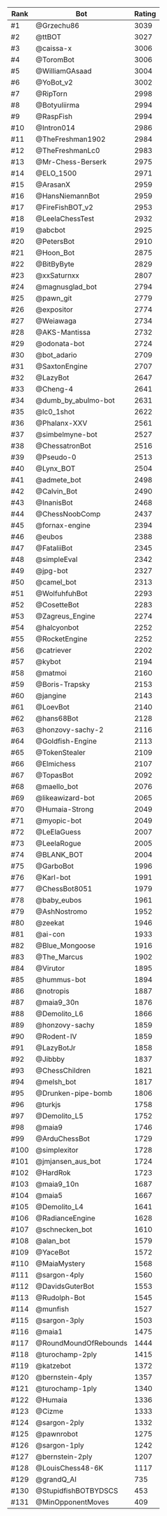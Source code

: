 Rank|Bot|Rating
---|---|---
#1|@Grzechu86|3039
#2|@ttBOT|3027
#3|@caissa-x|3006
#4|@ToromBot|3006
#5|@WilliamGAsaad|3004
#6|@YoBot_v2|3002
#7|@RipTorn|2998
#8|@Botyuliirma|2994
#9|@RaspFish|2994
#10|@Intron014|2986
#11|@TheFreshman1902|2984
#12|@TheFreshmanLc0|2983
#13|@Mr-Chess-Berserk|2975
#14|@ELO_1500|2971
#15|@ArasanX|2959
#16|@HansNiemannBot|2959
#17|@FireFishBOT_v2|2953
#18|@LeelaChessTest|2932
#19|@abcbot|2925
#20|@PetersBot|2910
#21|@Hoon_Bot|2875
#22|@BitByByte|2829
#23|@xxSaturnxx|2807
#24|@magnusglad_bot|2794
#25|@pawn_git|2779
#26|@expositor|2774
#27|@Weiawaga|2734
#28|@AKS-Mantissa|2732
#29|@odonata-bot|2724
#30|@bot_adario|2709
#31|@SaxtonEngine|2707
#32|@LazyBot|2647
#33|@Cheng-4|2641
#34|@dumb_by_abulmo-bot|2631
#35|@lc0_1shot|2622
#36|@Phalanx-XXV|2561
#37|@simbelmyne-bot|2527
#38|@ChessatronBot|2516
#39|@Pseudo-0|2513
#40|@Lynx_BOT|2504
#41|@admete_bot|2498
#42|@Calvin_Bot|2490
#43|@InanisBot|2468
#44|@ChessNoobComp|2437
#45|@fornax-engine|2394
#46|@eubos|2388
#47|@FataliiBot|2345
#48|@simpleEval|2342
#49|@jpg-bot|2327
#50|@camel_bot|2313
#51|@WolfuhfuhBot|2293
#52|@CosetteBot|2283
#53|@Zagreus_Engine|2274
#54|@halcyonbot|2252
#55|@RocketEngine|2252
#56|@catriever|2202
#57|@kybot|2194
#58|@matmoi|2160
#59|@Boris-Trapsky|2153
#60|@jangine|2143
#61|@LoevBot|2140
#62|@hans68Bot|2128
#63|@honzovy-sachy-2|2116
#64|@Goldfish-Engine|2113
#65|@TokenStealer|2109
#66|@Elmichess|2107
#67|@TopasBot|2092
#68|@maello_bot|2076
#69|@likeawizard-bot|2065
#70|@Humaia-Strong|2049
#71|@myopic-bot|2049
#72|@LeElaGuess|2007
#73|@LeelaRogue|2005
#74|@BLANK_BOT|2004
#75|@GarboBot|1996
#76|@Karl-bot|1991
#77|@ChessBot8051|1979
#78|@baby_eubos|1961
#79|@AshNostromo|1952
#80|@zeekat|1946
#81|@ai-con|1933
#82|@Blue_Mongoose|1916
#83|@The_Marcus|1902
#84|@Virutor|1895
#85|@hummus-bot|1894
#86|@notropis|1887
#87|@maia9_30n|1876
#88|@Demolito_L6|1866
#89|@honzovy-sachy|1859
#90|@Rodent-IV|1859
#91|@LazyBotJr|1858
#92|@Jibbby|1837
#93|@ChessChildren|1821
#94|@melsh_bot|1817
#95|@Drunken-pipe-bomb|1806
#96|@turkjs|1758
#97|@Demolito_L5|1752
#98|@maia9|1746
#99|@ArduChessBot|1729
#100|@simplexitor|1728
#101|@jmjansen_aus_bot|1724
#102|@HardRok|1723
#103|@maia9_10n|1687
#104|@maia5|1667
#105|@Demolito_L4|1641
#106|@RadianceEngine|1628
#107|@schnecken_bot|1610
#108|@alan_bot|1579
#109|@YaceBot|1572
#110|@MaiaMystery|1568
#111|@sargon-4ply|1560
#112|@DavidsGuterBot|1553
#113|@Rudolph-Bot|1545
#114|@munfish|1527
#115|@sargon-3ply|1503
#116|@maia1|1475
#117|@RoundMoundOfRebounds|1444
#118|@turochamp-2ply|1415
#119|@katzebot|1372
#120|@bernstein-4ply|1357
#121|@turochamp-1ply|1340
#122|@Humaia|1336
#123|@Cizme|1333
#124|@sargon-2ply|1332
#125|@pawnrobot|1275
#126|@sargon-1ply|1242
#127|@bernstein-2ply|1207
#128|@LouisChess48-6K|1117
#129|@grandQ_AI|735
#130|@StupidfishBOTBYDSCS|453
#131|@MinOpponentMoves|409
